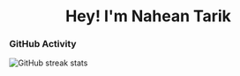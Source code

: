 <h1 align="center">Hey! I'm Nahean Tarik</h1>


<h3 align="left">GitHub Activity</h3>

<!-- ![GitHub stats](https://github-readme-stats.vercel.app/api?username=naheantarik&theme=react&show_icons=true&count_private=true)  -->
![GitHub streak stats](https://streak-stats.demolab.com/?user=naheantarik&theme=react&show_icons=true&count_private=true)

